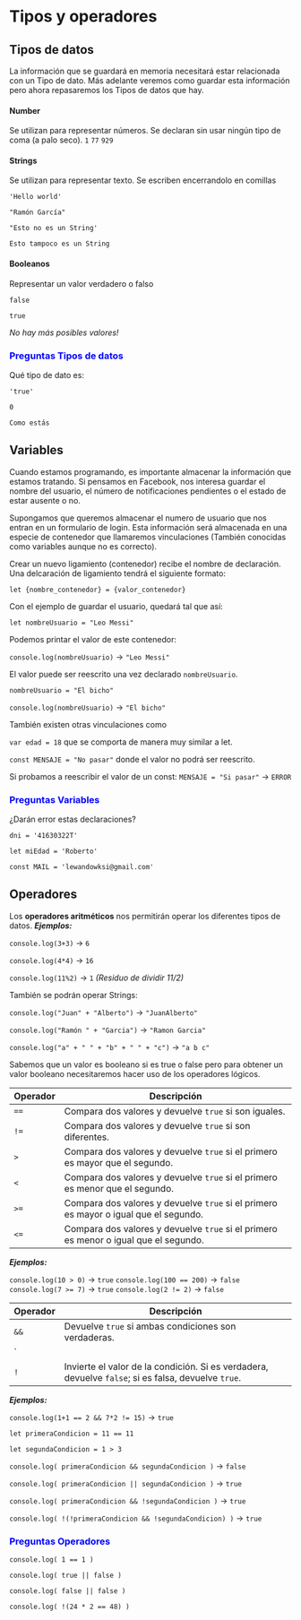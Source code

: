 # Tipos y operadores

## Tipos de datos
La información que se guardará en memoria necesitará estar relacionada con un Tipo de dato. Más adelante veremos como guardar esta información pero ahora repasaremos los Tipos de datos que hay.
#### Number
Se utilizan para representar números.
Se declaran sin usar ningún tipo de coma (a palo seco).
`1`
`77`
`929`

#### Strings
Se utilizan para representar texto.
Se escriben encerrandolo en comillas

`'Hello world'`

`"Ramón García"`

`"Esto no es un String'`

`Esto tampoco es un String`

#### Booleanos
Representar un valor verdadero o falso

`false`

`true`

*No hay más posibles valores!*

### <span style="color:blue">Preguntas Tipos de datos</span>
Qué tipo de dato es:

`'true'`

`0`

`Como estás`
## Variables
Cuando estamos programando, es importante almacenar la información que estamos tratando.
Si pensamos en Facebook, nos interesa guardar el nombre del usuario, el número de notificaciones pendientes o 
el estado de estar ausente o no.

Supongamos que queremos almacenar el numero de usuario que nos entran en un formulario de login.
Esta información será almacenada en una especie de contenedor que llamaremos vinculaciones (También conocidas como variables aunque no es correcto).

Crear un nuevo ligamiento (contenedor) recibe el nombre de declaración.
Una delcaración de ligamiento tendrá el siguiente formato:

`let {nombre_contenedor} = {valor_contenedor}`

Con el ejemplo de guardar el usuario, quedará tal que así:

`let nombreUsuario = "Leo Messi"`

Podemos printar el valor de este contenedor:

`console.log(nombreUsuario)` -> `"Leo Messi"`

El valor puede ser reescrito una vez declarado `nombreUsuario`.

`nombreUsuario = "El bicho"` 

`console.log(nombreUsuario)` -> `"El bicho"`


También existen otras vinculaciones como

`var edad = 18` que se comporta de manera muy similar a let.

`const MENSAJE = "No pasar"` donde el valor no podrá ser reescrito.

Si probamos a reescribir el valor de un const:
`MENSAJE = "Si pasar"` -> `ERROR`

### <span style="color:blue">Preguntas Variables</span>

¿Darán error estas declaraciones?

`dni = '41630322T'`

`let miEdad = 'Roberto'`

`const MAIL = 'lewandowksi@gmail.com'`

## Operadores
Los **operadores aritméticos** nos permitirán operar los diferentes tipos de datos.
***Ejemplos:***

`console.log(3+3)` -> `6`

`console.log(4*4)` -> `16`

`console.log(11%2)` -> `1`   *(Residuo de dividir 11/2)*

También se podrán operar Strings:

`console.log("Juan" + "Alberto")` -> `"JuanAlberto"`

`console.log("Ramón " + "Garcia")` -> `"Ramon Garcia"`

`console.log("a" + " " + "b" + " " + "c")` -> `"a b c"`




Sabemos que un valor es booleano si es true o false pero para obtener un valor booleano necesitaremos hacer uso de los operadores lógicos.

| Operador | Descripción |
| --- | --- |
| `==` | Compara dos valores y devuelve `true` si son iguales. |
| `!=` | Compara dos valores y devuelve `true` si son diferentes. |
| `>` | Compara dos valores y devuelve `true` si el primero es mayor que el segundo. |
| `<` | Compara dos valores y devuelve `true` si el primero es menor que el segundo. |
| `>=` | Compara dos valores y devuelve `true` si el primero es mayor o igual que el segundo. |
| `<=` | Compara dos valores y devuelve `true` si el primero es menor o igual que el segundo. |

***Ejemplos:***

`console.log(10 > 0)` -> `true`
`console.log(100 == 200)` -> `false`
`console.log(7 >= 7)` -> `true`
`console.log(2 != 2)` -> `false`

| Operador | Descripción |
| --- | --- |
| `&&` | Devuelve `true` si ambas condiciones son verdaderas. |
|  `||`  | Devuelve `true` si al menos una de las condiciones es verdadera. |
| `!` | Invierte el valor de la condición. Si es verdadera, devuelve `false`; si es falsa, devuelve `true`. |

***Ejemplos:***

`console.log(1+1 == 2 && 7*2 != 15)` -> `true`

`let primeraCondicion = 11 == 11`

`let segundaCondicion = 1 > 3`

`console.log( primeraCondicion && segundaCondicion )` -> `false`

`console.log( primeraCondicion || segundaCondicion )` -> `true`

`console.log( primeraCondicion && !segundaCondicion )` -> `true`

`console.log( !(!primeraCondicion && !segundaCondicion) )` -> `true`

### <span style="color:blue">Preguntas Operadores</span>

`console.log( 1 == 1 )`

`console.log( true || false )`

`console.log( false || false )`

`console.log( !(24 * 2 == 48) )`